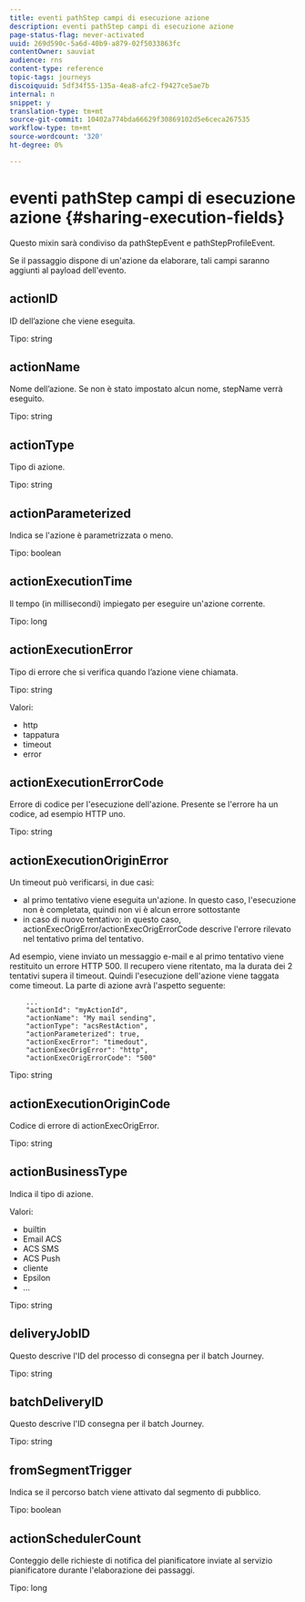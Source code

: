 ```yaml
---
title: eventi pathStep campi di esecuzione azione
description: eventi pathStep campi di esecuzione azione
page-status-flag: never-activated
uuid: 269d590c-5a6d-40b9-a879-02f5033863fc
contentOwner: sauviat
audience: rns
content-type: reference
topic-tags: journeys
discoiquuid: 5df34f55-135a-4ea8-afc2-f9427ce5ae7b
internal: n
snippet: y
translation-type: tm+mt
source-git-commit: 10402a774bda66629f30869102d5e6ceca267535
workflow-type: tm+mt
source-wordcount: '320'
ht-degree: 0%

---
```



# eventi pathStep campi di esecuzione azione {#sharing-execution-fields}

Questo mixin sarà condiviso da pathStepEvent e pathStepProfileEvent.

Se il passaggio dispone di un&#39;azione da elaborare, tali campi saranno aggiunti al payload dell&#39;evento.

## actionID

ID dell’azione che viene eseguita.

Tipo: string

## actionName

Nome dell’azione. Se non è stato impostato alcun nome, stepName verrà eseguito.

Tipo: string

## actionType

Tipo di azione.

Tipo: string

## actionParameterized

Indica se l&#39;azione è parametrizzata o meno.

Tipo: boolean

## actionExecutionTime

Il tempo (in millisecondi) impiegato per eseguire un&#39;azione corrente.

Tipo: long

## actionExecutionError

Tipo di errore che si verifica quando l’azione viene chiamata.

Tipo: string

Valori:
* http
* tappatura
* timeout
* error

## actionExecutionErrorCode

Errore di codice per l&#39;esecuzione dell&#39;azione. Presente se l&#39;errore ha un codice, ad esempio HTTP uno.

Tipo: string

## actionExecutionOriginError

Un timeout può verificarsi, in due casi:

* al primo tentativo viene eseguita un&#39;azione. In questo caso, l&#39;esecuzione non è completata, quindi non vi è alcun errore sottostante
* in caso di nuovo tentativo: in questo caso, actionExecOrigError/actionExecOrigErrorCode descrive l&#39;errore rilevato nel tentativo prima del tentativo.

Ad esempio, viene inviato un messaggio e-mail e al primo tentativo viene restituito un errore HTTP 500. Il recupero viene ritentato, ma la durata dei 2 tentativi supera il timeout. Quindi l&#39;esecuzione dell&#39;azione viene taggata come timeout. La parte di azione avrà l&#39;aspetto seguente:

```
    ...
    "actionId": "myActionId",
    "actionName": "My mail sending",
    "actionType": "acsRestAction",
    "actionParameterized": true,
    "actionExecError": "timedout",
    "actionExecOrigError": "http",
    "actionExecOrigErrorCode": "500"
```

Tipo: string

## actionExecutionOriginCode

Codice di errore di actionExecOrigError.

Tipo: string

## actionBusinessType

Indica il tipo di azione.

Valori:

* builtin
* Email ACS
* ACS SMS
* ACS Push
* cliente
* Epsilon
* ...

Tipo: string

## deliveryJobID

Questo descrive l&#39;ID del processo di consegna per il batch Journey.

Tipo: string

## batchDeliveryID

Questo descrive l&#39;ID consegna per il batch Journey.

Tipo: string

## fromSegmentTrigger

Indica se il percorso batch viene attivato dal segmento di pubblico.

Tipo: boolean

## actionSchedulerCount

Conteggio delle richieste di notifica del pianificatore inviate al servizio pianificatore durante l&#39;elaborazione dei passaggi.

Tipo: long

